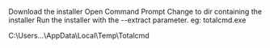 Download the installer
Open Command Prompt
Change to dir containing the installer
Run the installer with the --extract parameter. eg: totalcmd.exe

C:\Users\...\AppData\Local\Temp\Totalcmd
